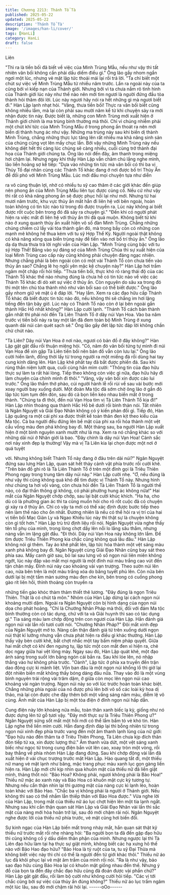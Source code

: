 ```yaml
---
title: Chương 2213: Thánh Tổ Tà
published: 2025-05-22
updated: 2025-05-22
description: 'Thánh Tổ Tà'
image: '/images/han-li/cover/'
tags: [HanLi]
category: HanLi
draft: false
---
```


Liên

"Thì ra là tiền bối đã biết về việc của Minh Trùng Mẫu, nếu như
vậy thì tất nhiên vãn bối không cần phải dấu diếm điều gì." Ông
lão gầy nhom ngẩn ngơi một lúc, nhưng vẻ mặt lập tức thoải mái
lại rồi trả lời.
"Ta chỉ biết một chút sự việc về Minh Trùng Mẫu từ nhiều năm
trước. Lần ra ngoài này của ta cũng bởi vì kiếp nạn của Thánh
giới. Nhưng bởi vì ta chưa nắm rõ tình hình của Thánh giới lúc
này như thế nào nên mới tìm ngươi là người đứng đầu tòa thành
hỏi thăm đôi lời. Lúc này ngươi hãy nói ra hết những gì mà ngươi
biết đi." Hàn Lập lạnh nhạt hỏi.
"Vâng, thưa tiền bối! Thực ra vãn bối biết cũng không nhiều lắm,
mà lại còn phải sau mười năm kể từ khi chuyện sảy ra mới nhận
được tin này. Được biết là, những con Minh Trùng mới xuất hiện ở
Thánh giới chính là ma trùng bình thường mà thôi. Chỉ vì chúng
nhiễm phải một chút khí tức của Minh Trùng Mẫu ở trong phong
ấn thoát ra nên mới biến dị thành hung ác như vậy. Những ma
trùng này sau khi biến dị thành Minh Trùng, chẳng những thực lực
tăng lên rất nhiều ma khả năng sinh sản của chúng cũng vọt lên
mấy chục lần. Bởi vậy những Minh Trùng này nếu không diệt hết
thì càng lúc chúng sẽ càng nhiều, cuối cùng trở thành đại họa của
Thánh giới chúng ta.
Ông lão nói đến đây, âm thanh trong miệng hơi chậm lại. Nhưng
ngay khi thấy Hàn Lập vẫn chăm chú lắng nghe mình, lão liền
hoảng sợ kể tiếp:
"Dựa vào những tin tức mà vãn bối có thì ba vị Thủy Tổ đại nhân
cùng các Thánh Tổ khác đang ở nơi được bố trí Thủy Ấn để đối
phó với Minh Trùng Mẫu. Lúc mới đầu mọi chuyện tựa như diễn

ra vô cùng thuận lợi, nhờ có nhiều tu sỹ cao thâm ở các giới khác
đến giúp nên phong ấn của Minh Trùng Mẫu liên tục được củng
cố. Nếu cứ như vậy thì rất có khả năng phong ấn sẽ được phục
hồi lại như mới. Nhưng từ hai mươi năm trước, khu vực thủy ấn
mất hẳn đi liên hệ với bên ngoài, hoàn toàn không có tin tức nào
từ trong đó được truyền ra. Lúc này không ai biết được rốt cuộc
bên trong đó đã sảy ra chuyện gì."
"Đến khi có người phát hiện ra việc mất đi liên hệ với thủy ấn thì
đã quá muộn. Không biết từ khi nào ở xung quanh thủy ấn xuất
hiện vô số đàn Minh Trùng. Chẳng những chúng chiếm cứ lấy vài
tòa thành gần đó, mà trong bầy còn có những con mạnh mẽ
không hề thua kém với tu sỹ Hợp Thể Kỳ. Người ngoài thật không
có khả năng xông qua biển trùng này để tiến vào nơi bố trí thủy
ấn." Ông lão dạ dạ thưa thưa trả lời nghi vấn của Hàn Lập.
"Minh Trùng cùng bậc với tu sỹ Hợp Thể! Bằng vào sự đáng sợ
của Minh Trùng Chúa thì sự xuất hiện của loại Minh Trùng cao
cấp này cũng không phải chuyện đáng ngạc nhiên. Nhưng chẳng
phải là bên ngoài còn có một vài Thánh Tổ còn chưa tiến vào thủy
ấn sao? Chẳng lẽ họ ngồi yên mặc kệ chuyện này?" Hàn Lập hơi
trầm ngâm một chặp rồi hỏi tiếp.
"Thưa tiền bối, thực khó rõ ràng thái độ của các Thánh Tổ khác
thế nào nhưng đúng là chưa hề có tin tức nào về việc các Thánh
Tổ khác đi dò xét sự việc ở thủy ấn. Còn nguyên do sâu xa trong
đó thì một tên chủ tòa thành nhỏ như vãn bối sao có thể biết
được." Ông lão gầy nhom giữ vẻ mặt ủ ê đáp lời.
"Hay lắm. Xem ra các đạo hữu cấp Thánh Tổ khác đã biết được
tin tức nào đó, nếu không thì sẽ chẳng im hơi lặng tiếng đến tận
bây giờ. Lúc này có Thánh Tổ nào còn ở lại bên ngoài gần thành
Hắc Hồ nhất không?" Hàn Lập cười lạnh.
"Thánh Tổ cách bản thành gần nhất thì phải nói đến Tà Liên
Thánh Tổ ở dãy núi Vạn Hoa. Vào ba năm trước vị tiền bối này ra
tay một lần đã đem toàn bộ Minh Trùng ở xung quanh dải núi càn
quét sạch sẽ." Ông lão gầy đét lập tức đáp lời không chần chừ
chút nào.

"Tà Liên? Dãy núi Vạn Hoa ở nơi nào, ngươi có bản đồ ở đây
không?" Hàn Lập gật gật đầu rồi thuận miệng hỏi.
"Có, năm đó vãn bối từng tự mình đi núi Vạn Hoa để xin gặp Tà
Liên tiền bối nên bản đồ vẫn còn lưu lại." Ông lão cười hiền lành,
đồng thời lấy từ trong người ra một miếng đá rồi dùng hai tay cung
kính dâng lên.
Hàn Lập khẽ phất tay đã bắt được phiến đá. Sau khi rùng thần
niệm lướt qua, cuối cùng hắn mỉm cười:
"Thông tin của đạo hữu thực sự làm ta rất hài lòng. Tiếp theo
không còn việc gì nữa, đạo hữu hãy đi làm chuyện của chính
mình đi thôi."
"Vâng, vậy vãn bối xin được cáo lui trước." Ông lão thầm thở
phào, cúi người hành lễ rồi rùi về sau vài bước mới xoay người
bay xuống dưới.
Một đoàn Ma tộc đã sớm chờ ông lão ở gần đó lập tức túm tụm
đến đón, sau đó cả bọn liền kéo nhau biến mất ở trong thành.
"Chúng ta đi thôi, đến núi Vạn Hoa tìm vị Tà Liên Thánh Tổ kia
đi!" Hàn Lập nhìn thoáng qua thành Hắc Hồ bê dưới rồi bình thản
nói.
Tất nhiên là Ngân Nguyệt và Giải Đạo Nhân không có ý kiến phản
đồi gì.
Tiếp đó, Hàn Lập quăng ra một cái phi xa được thiết kế toàn thân
đen kịt theo kiểu của Ma tộc. Cả ba người đều đứng lên bề mặt
của phi xa rồi hóa thành một vệt cầu vồng màu đen phá không
bay đi.
Một tháng sau, ba người Hàn Lập xuất hiện ở một bình nguyên
xanh mướt như lá mạ. Xem ra nó chẳng khác so với những dải
núi ở Nhân giới là bao.
"Đây chính là dãy núi Vạn Hoa! Cảnh sắc nơi này xinh đẹp lạ
thường! Vậy mà vị Tà Liên kia lại chọn được một nơi ở quá tuyệt

vời. Nhưng không biết Thánh Tổ này đang ở đâu trên dải núi?"
Ngân Nguyệt đứng sau lưng Hàn Lập, quan sát hết thảy cảnh vật
phía trước rồi cười khẽ.
"Trên bản đồ ghi rõ là Tà Liên Thánh Tổ ở trên một đỉnh gọi là
Triêu Thiên Phong ngay trong trung tâm dãy núi này." Hàn Lập
cười nhẹ.
"Ơ, nếu đúng là như vậy thì cũng không quá khó để tìm được vị
Thánh Tổ này. Nhưng hình như chúng ta hơi vội vàng, còn chưa
hỏi đến Tà Liên Thánh Tổ là người thế nào, có đại thần thông gì
không, có phải phường hung ác không nữa!" Hai mắt của Ngân
Nguyệt chớp chớp, sau lại bật cười khúc khích.
"Ha ha, cho dù có là phường gian ác thì ta cũng muốn hỏi cho rõ
rốt cuộc đã có chuyện gì xảy ra ở thủy ấn. Chỉ có vậy ta mới có
thể xác định được bước tiếp theo nên làm thế nào cho ổn nhất.
Đương nhiên là nếu có thể hỏi ra vị trí của hai vị tiền bối Mạc
Giản Ly và Ngao Khiếu lúc này thì thật sự là chuyện không còn gì
tốt hơn." Hàn Lập trù trừ định liệu rồi nói.
Ngân Nguyệt vừa nghe thấy tên tổ phụ của mình, trong lòng chợt
dấy lên nỗi lo lắng sâu thẳm, nhưng nàng vẫn im lặng gật đầu.
"Đi thôi. Dãy núi Vạn Hoa này không lớn lắm. Để tìm được Triêu
Thiên Phong kia chắc cũng không quá lâu đâu."
Hàn Lập không nói gì thêm. Tay áo khẽ phất lên, lập tức hóa
thành một vệt sáng màu xanh phá không bay đi.
Ngân Nguyệt cùng Giải Đạo Nhân cũng bay sát theo phía sau.
Mấy canh giờ sau, bỏ lai sau lưng vô số ngọn núi liên miên không
ngớt, lúc này đập vào mắt mọi người là một đỉnh núi màu trắng
cao vút đến tận chân mây.
Đỉnh núi này cao khoảng vài vạn trượng. Theo sườn núi lên cao,
nửa bên trên là một màu trắng xóa do băng tuyết phủ lên. Còn
nửa bên dưới lại bị một tấm màn sương màu đen che kín, bên
trong có cuồng phong gào rít liên hồi, thỉnh thoảng còn truyền ra

những tiền gào khóc thàm thảm thiết thê lương.
"Đây đúng là ngọn Triêu Thiên. Thật là có chút tà môn."
Nhóm của Hàn Lập dừng lại cách ngọn núi khoảng mười dặm.
Ngoài ra Ngân Nguyệt còn bị hình dạng của ngọn núi dọa cho
phát hoảng.
"Chỉ là Chướng Nhãn Pháp mà thôi, đối với đám Ma tộc bình
thường còn có tác dụng, chứ với ta và Giải huynh thì sao có tác
dụng gì." Tia sáng màu lam chớp động trên con ngươi của Hàn
Lập. Hắn đánh giá ngọn núi vài lần rồi tươi cười nói.
"Chướng Nhãn Pháp?" Đôi mắt xinh đẹp của Ngân Nguyệt mở to.
Nàng cẩn thận đánh giá từ trên xuống dưới ngọn núi thật kĩ lưỡng
nhưng vẫn chưa phát hiện ra điều gì khác thường.
Hàn Lập thấy vậy bèn cười khẽ, bất chợt nhấc một tay bấm niệm
pháp quyết. Giữa hai mắt chợt có khí đen ngưng tụ, lập tức một
con mắt đen xì hiện ra, chẻ dọc ngay giữa hai vệt lông mày.
Ngay sau đó, Hàn Lập quát khẽ, một đạo ánh sáng trong suốt lớn
bằng ngón cái bắn ra. Sau khi lóe lên, nó nhập thẳng vào hư
không phía trước.
"Oành", Lập tức ở phía xa truyền đến trận dao động cực kì mãnh
liệt.
Vốn ban đâu là một ngọn núi khổng lồ thì giờ lại đột nhiên biến
mất không thấy bóng dáng đâu nữa.
Thay vào đó là một vùng bình nguyên trải rộng vài trăm dặm, ở
giữa còn mọc lên ngọn núi cao khoảng vài ngàn trượng.
Ngọn núi này so với lúc trước hoàn toàn khác biệt. Chẳng những
phía ngoài của nó được phủ lên bởi vô số các loài kỳ hoa dị thảo,
mà lại còn được che đậy thêm bởi một vầng sáng năm màu, diễm
lệ vô cùng.
Ánh mắt của Hàn Lập bị một tòa điện ở đỉnh ngọn núi hấp dẫn.

Cung điện này lớn khoảng nửa mẫu, toàn thân xanh biếc lạ kỳ,
giống như nó được dựng lên từ gỗ tươi vậy.
"Đây mới thực sự là Triêu Thiên Phong ư?" Ngân Nguyệt sửng
sốt mất một hồi mới có thể lẩm bẩm tỏ vẻ khó tin.
Hàn Lập nghe thế liền mỉm cười. Hắn đang định đáp lại thì bỗng
nhiên từ trong ngọn núi xinh đẹp phía trước vang đến một âm
thanh lạnh lùng của nữ giới:
"Đạo hữu nào đến thăm ta ở Triêu Thiên Phong, Tà Liên chưa kịp
đích thân đón tiếp từ xa, xin được lượng thứ."
Âm thanh vừa dứt, một vệt sáng xanh biếc như ngọc từ trong
cung điện bắn vút lên cao, xoay tròn một vòng, rồi bay thẳng về
phía nhóm Hàn Lập đang đứng.
Sau khi chớp động vài lần đã xuất hiện ở vài chục trượng trước
mặt Hàn Lập. Hào quang tắt đi, một thiếu nữ mang vẻ mặt lạnh
như băng, mặc trang phục màu xanh lục gọn gàng liền hiện ra.
Hàn Lập mới chỉ kịp nhìn qua khuôn mặt của thiếu nữ đã liền giật
mình, thảng thốt nói:
"Bảo Hoa? Không phải, ngươi không phải là Bảo Hoa!"
Thiếu nữ mặc áo xanh này và Bảo Hoa có khuôn mặt cực kỳ
tương tự. Nhưng nếu cẩn thận nhìn lại thì gương mặt của nàng
cực kì lạnh lẽo, hoàn toàn khác với Bảo Hao.
"Chắc ba vị không phải là người ở Thánh giới. Nếu không thì sao
có thể nhầm lẫn thiếp thân với Bảo Hoa được." Vừa nghe lời của
Hàn Lập, trong mắt của thiếu nữ áo lục chợt hiện lên một tia lạnh
ngắt. Nhưng sau khi cẩn thận quan sát Hàn Lập và Giải Đạo
Nhân vài lần thì sắc mặt của nàng mới hòa hoãn trở lại, sau đó
mới chậm rãi nói.
Ngân Nguyệt nghe được lời của thiếu nữ phía trước, vẻ mặt cũng
hơi biến đổi.

Sự kinh ngạc của Hàn Lập biến mất trong nháy mắt, hắn quan sát
thật kỹ thiếu nữ trước mắt rồi nhẹ nhàng hỏi:
"Ba người bọn ta đã đến gặp đạo hữu thì cũng không cố ý dấu
diếm thân phận của mình. Nhưng ngược lại thì Tà Liên đạo hữu
làm tại hạ thực sự giật mình, không biết các hạ xưng hô thế nào
với Bảo Hao đạo hữu?
"Bảo Hoa là tỷ ruột của ta, tu sỹ Đại Thừa mà không biết việc này
thì chỉ có thể là người đến từ giới khác thôi." Thiếu nữ áo lục đã
khôi phục lại vẻ mặt âm trầm của mình rồi nói.
"Ra là như vậy, bảo sao đạo hữu cùng Bảo Hoa lại có khuôn mặt
giống nhau đến thế. Nhưng ý đồ của bọn ta đến đây chắc đạo
hữu cũng đã đoán được vài phần chứ?" Hàn Lập gật gật đầu, rồi
làm bộ cười như không cười hỏi tiếp.
"Các vị tới chắc cũng bởi sự việc của thủy ấn đúng không?" Thiếu
nữ áo lục trầm ngâm một lúc lâu, sau đó mới chậm rãi hỏi lại.
------oOo------
